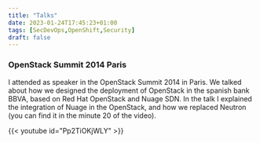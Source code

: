 ```yaml
---
title: "Talks"
date: 2023-01-24T17:45:23+01:00
tags: [SecDevOps,OpenShift,Security]
draft: false
---
```


### OpenStack Summit 2014 Paris

I attended as speaker in the OpenStack Summit 2014 in Paris. We talked about how we designed the deployment of OpenStack in the spanish bank BBVA, based on Red Hat OpenStack and Nuage SDN. In the talk I explained the integration of Nuage in the OpenStack, and how we replaced Neutron (you can find it in the minute 20 of the video).

{{< youtube id="Pp2TiOKjWLY" >}}